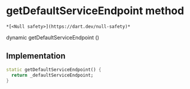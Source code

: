 


# getDefaultServiceEndpoint method




    *[<Null safety>](https://dart.dev/null-safety)*




dynamic getDefaultServiceEndpoint
()








## Implementation

```dart
static getDefaultServiceEndpoint() {
  return _defaultServiceEndpoint;
}
```








